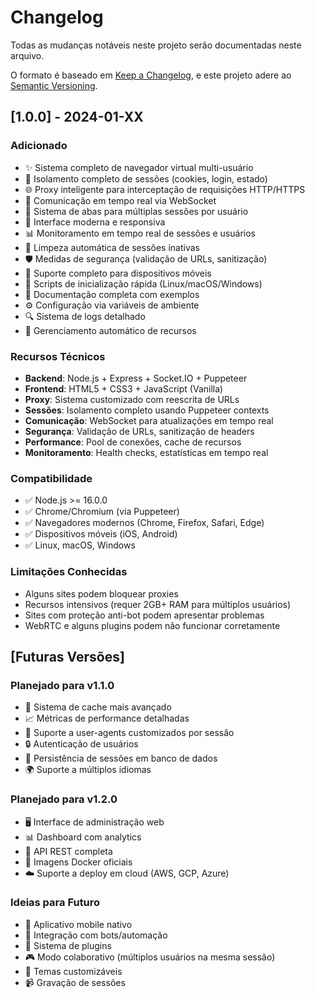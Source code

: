 # Changelog

Todas as mudanças notáveis neste projeto serão documentadas neste arquivo.

O formato é baseado em [Keep a Changelog](https://keepachangelog.com/pt-BR/1.0.0/),
e este projeto adere ao [Semantic Versioning](https://semver.org/lang/pt-BR/).

## [1.0.0] - 2024-01-XX

### Adicionado
- ✨ Sistema completo de navegador virtual multi-usuário
- 🔐 Isolamento completo de sessões (cookies, login, estado)
- 🌐 Proxy inteligente para interceptação de requisições HTTP/HTTPS
- 📡 Comunicação em tempo real via WebSocket
- 📑 Sistema de abas para múltiplas sessões por usuário
- 🎨 Interface moderna e responsiva
- 📊 Monitoramento em tempo real de sessões e usuários
- 🧹 Limpeza automática de sessões inativas
- 🛡️ Medidas de segurança (validação de URLs, sanitização)
- 📱 Suporte completo para dispositivos móveis
- 🚀 Scripts de inicialização rápida (Linux/macOS/Windows)
- 📖 Documentação completa com exemplos
- ⚙️ Configuração via variáveis de ambiente
- 🔍 Sistema de logs detalhado
- 💾 Gerenciamento automático de recursos

### Recursos Técnicos
- **Backend**: Node.js + Express + Socket.IO + Puppeteer
- **Frontend**: HTML5 + CSS3 + JavaScript (Vanilla)
- **Proxy**: Sistema customizado com reescrita de URLs
- **Sessões**: Isolamento completo usando Puppeteer contexts
- **Comunicação**: WebSocket para atualizações em tempo real
- **Segurança**: Validação de URLs, sanitização de headers
- **Performance**: Pool de conexões, cache de recursos
- **Monitoramento**: Health checks, estatísticas em tempo real

### Compatibilidade
- ✅ Node.js >= 16.0.0
- ✅ Chrome/Chromium (via Puppeteer)
- ✅ Navegadores modernos (Chrome, Firefox, Safari, Edge)
- ✅ Dispositivos móveis (iOS, Android)
- ✅ Linux, macOS, Windows

### Limitações Conhecidas
- Alguns sites podem bloquear proxies
- Recursos intensivos (requer 2GB+ RAM para múltiplos usuários)
- Sites com proteção anti-bot podem apresentar problemas
- WebRTC e alguns plugins podem não funcionar corretamente

## [Futuras Versões]

### Planejado para v1.1.0
- 🔄 Sistema de cache mais avançado
- 📈 Métricas de performance detalhadas
- 🎯 Suporte a user-agents customizados por sessão
- 🔒 Autenticação de usuários
- 💾 Persistência de sessões em banco de dados
- 🌍 Suporte a múltiplos idiomas

### Planejado para v1.2.0
- 🖥️ Interface de administração web
- 📊 Dashboard com analytics
- 🔧 API REST completa
- 🐳 Imagens Docker oficiais
- ☁️ Suporte a deploy em cloud (AWS, GCP, Azure)

### Ideias para Futuro
- 📱 Aplicativo mobile nativo
- 🤖 Integração com bots/automação
- 🔌 Sistema de plugins
- 🎮 Modo colaborativo (múltiplos usuários na mesma sessão)
- 🎨 Temas customizáveis
- 📹 Gravação de sessões